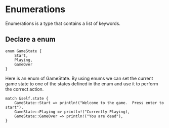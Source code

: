 # Enumerations

Enumerations is a type that contains a list of keywords.

## Declare a enum

```
enum GameState {
    Start,
    Playing,
    GameOver
}
```

Here is an enum of GameState.  By using enums we can set the current game state to one of the states defined in the enum and use it to perform the correct action.

```
match &self.state {
    GameState::Start => println!("Welcome to the game.  Press enter to start"),
    GameState::Playing => println!("Currently Playing),
    GameState::GameOver => println!("You are dead"),
}
```
